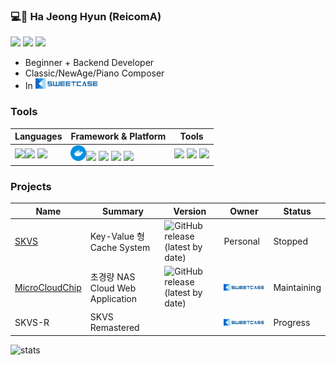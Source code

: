 ### 💻🎵 Ha Jeong Hyun (ReicomA)
<code><a href="https://sweetcase.tistory.com/"><img height="25" src="https://encrypted-tbn0.gstatic.com/images?q=tbn:ANd9GcTJXUGDo3oqNi_96QZyWVI8tPtkRN7zFRvBPg&usqp=CAU"></a></code>
<code><a href="https://soundcloud.com/dj4zokfdkjb5"><img height="25" src="https://image.flaticon.com/icons/png/512/48/48967.png"></a></code>
<code><a href="https://www.youtube.com/channel/UCE8PYLb_Cw1dkkvIOMHLCiA"><img height="25" src="https://e7.pngegg.com/pngimages/901/503/png-clipart-black-play-button-icon-youtube-computer-icons-social-media-play-button-angle-rectangle.png"></a></code>
* Beginner + Backend Developer
* Classic/NewAge/Piano Composer
* In ![SweetCase](https://github.com/ReicomA/ReicomA/blob/master/%EC%9E%90%EC%82%B0%201xxxhdpi.png)

### Tools
|Languages|Framework & Platform|Tools|
|---|---|---|
| <code><img height="25" src="https://camo.githubusercontent.com/91de473fa3f2f749a56effc3e64f1049d108251f/68747470733a2f2f75706c6f61642e77696b696d656469612e6f72672f77696b6970656469612f636f6d6d6f6e732f7468756d622f632f63332f507974686f6e2d6c6f676f2d6e6f746578742e7376672f37363870782d507974686f6e2d6c6f676f2d6e6f746578742e7376672e706e67"></code><code><img height="25" src="https://cdn.iconscout.com/icon/free/png-512/c-programming-569564.png"></code> <code><img height="25" src="https://s3-ap-northeast-2.amazonaws.com/opentutorials-user-file/course/3700/11366.png"></code>|<code><img height="25" src="docker_icon_146192.png"></code><code><img height="25" src="https://cdn1.iconfinder.com/data/icons/logotypes/32/android-512.png"></code> <code><img height="25" src="https://avatars1.githubusercontent.com/u/27804?s=400&v=4"></code> <code><img height="25" src="https://cdn.iconscout.com/icon/free/png-256/raspberry-pi-3-569254.png"></code> <code><img height="25" src="https://cdn.icon-icons.com/icons2/70/PNG/512/ubuntu_14143.png"></code>|<code><img height="25" src="https://cdn.icon-icons.com/icons2/2148/PNG/512/terminal_icon_131942.png"></code> <code><img height="25" src="https://cdn.worldvectorlogo.com/logos/visual-studio-code-1.svg"></code> <code><img height="25" src="https://mblogthumb-phinf.pstatic.net/MjAyMDA1MTJfNjgg/MDAxNTg5Mjc4MDAwMTc5.IbO0wplSOOEAGRAsAsAck8CVJ-Yy8-AoptLtcdkbuBYg.ArK3yQlPC4ok3aY7l-3VIHUdCBr6PvcIwr5KZmR6i5og.JPEG.storyclass/SE-51c58922-1eb6-4bc6-8adc-032592d79590.jpg?type=w800"></code>|

### Projects
|Name|Summary|Version|Owner|Status|
|---|---|---|---|---|
|[SKVS](https://github.com/ReicomA/SKVS)|Key-Value 형 Cache System|![GitHub release (latest by date)](https://img.shields.io/github/v/release/Re-Coma/SKVS)|Personal|Stopped|
|[MicroCloudChip](https://github.com/SweetCase-BakHwa-Project/MicroCloudChip)|초경량 NAS Cloud Web Application|![GitHub release (latest by date)](https://img.shields.io/github/v/release/SweetCase-BakHwa-Project/MicroCloudChip?style=flat-square)|![SweetCase](https://github.com/ReicomA/ReicomA/blob/master/%EC%9E%90%EC%82%B0%201xxxhdpi.png)|Maintaining|
|SKVS-R|SKVS Remastered||![SweetCase](https://github.com/ReicomA/ReicomA/blob/master/%EC%9E%90%EC%82%B0%201xxxhdpi.png)|Progress|

![stats](https://github-readme-stats.vercel.app/api?username=ReicomA&show_icons=true&theme=radical)
